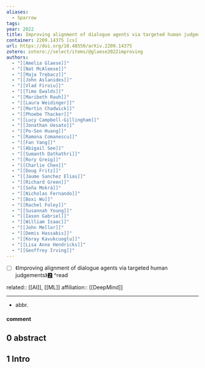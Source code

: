```yaml
---
aliases:
  - Sparrow
tags: 
year: 2022
title: Improving alignment of dialogue agents via targeted human judgements
container: 2209.14375 [cs]
url: https://doi.org/10.48550/arXiv.2209.14375
zotero: zotero://select/items/@glaese2022improving
authors:
  - "[[Amelia Glaese]]"
  - "[[Nat McAleese]]"
  - "[[Maja Trębacz]]"
  - "[[John Aslanides]]"
  - "[[Vlad Firoiu]]"
  - "[[Timo Ewalds]]"
  - "[[Maribeth Rauh]]"
  - "[[Laura Weidinger]]"
  - "[[Martin Chadwick]]"
  - "[[Phoebe Thacker]]"
  - "[[Lucy Campbell-Gillingham]]"
  - "[[Jonathan Uesato]]"
  - "[[Po-Sen Huang]]"
  - "[[Ramona Comanescu]]"
  - "[[Fan Yang]]"
  - "[[Abigail See]]"
  - "[[Sumanth Dathathri]]"
  - "[[Rory Greig]]"
  - "[[Charlie Chen]]"
  - "[[Doug Fritz]]"
  - "[[Jaume Sanchez Elias]]"
  - "[[Richard Green]]"
  - "[[Soňa Mokrá]]"
  - "[[Nicholas Fernando]]"
  - "[[Boxi Wu]]"
  - "[[Rachel Foley]]"
  - "[[Susannah Young]]"
  - "[[Iason Gabriel]]"
  - "[[William Isaac]]"
  - "[[John Mellor]]"
  - "[[Demis Hassabis]]"
  - "[[Koray Kavukcuoglu]]"
  - "[[Lisa Anne Hendricks]]"
  - "[[Geoffrey Irving]]"
---
```

- [ ] 《Improving alignment of dialogue agents via targeted human judgements》[🆉](zotero://select/items/@glaese2022improving) ^read

related:: [[AI]], [[ML]]
affiliation:: [[DeepMind]]

---

- abbr.

#### comment

## 0 abstract

## 1 Intro


